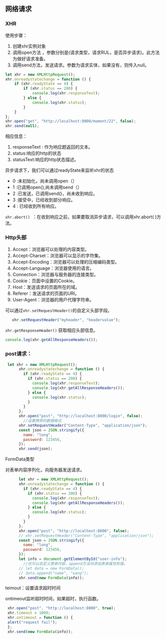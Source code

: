 ## 网络请求

### XHR

使用步骤：

1. 创建xhr实例对象
2. 调用open方法 ，参数分别是(请求类型，请求RUL，是否异步请求)。此方法为做好请求准备。
3. 调用send方法，发送请求。参数为请求实体，如果没有，则传入null。

```js
let xhr = new XMLHttpRequest();
xhr.onreadystatechange = function () {
    if (xhr.readyState == 4) {
        if (xhr.status == 200) {
            console.log(xhr.responseText);
        } else {
            console.log(xhr.status);
        }
    }
};
xhr.open("get", "http://localhost:8000/moment/22", false);
xhr.send(null);
```

相应信息：

1. responseText : 作为响应题返回的文本。
2. status:响应的http的状态
3. statusText:响应的http状态描述。

异步请求下，我们可以通过readyState来监听xhr的状态

- 0  :未初始化，尚未调用open（）
- 1  :已调用open(),尚未调用send（）
- 2  :已发送，已调用send()，尚未收到响应。
- 3   :接受中，已经收到部分响应。
- 4  : 已经收到所有响应。

`xhr.abort() `：在收到响应之前，如果要取消异步请求，可以调用xhr.abort( )方法。

### Http头部

1.  Accept：浏览器可以处理的内容类型。
2. Accept-Charset：浏览器可以显示的字符集。
3. Accept-Encoding：浏览器可以处理的压缩编码类型。
4. Accept-Language：浏览器使用的语言。
5. Connection：浏览器与服务器的连接类型。
6. Cookie：页面中设置的Cookie。
7. Host：发送请求的页面所在的域。
8. Referer：发送请求的页面的URI。
9. User-Agent：浏览器的用户代理字符串。

可以通过`xhr.setRequestHeader()`的自定义头部字段。

```js
   xhr.setRequestHeader("myheader", "headervalue");
```

`xhr.getResponseHeader()` 获取相应头部信息。

```js
console.log(xhr.getAllResponseHeaders());
```

### post请求：

```js
 let xhr = new XMLHttpRequest();
      xhr.onreadystatechange = function () {
        if (xhr.readyState == 4) {
          if (xhr.status == 200) {
            console.log(xhr.responseText);
            console.log(xhr.getAllResponseHeaders());
          } else {
            console.log(xhr.status);
          }
        }
      };
      xhr.open("post", "http://localhost:8000/login", false);
		//设置携带的数据格式
      xhr.setRequestHeader("Content-Type", "application/json");
      const json = JSON.stringify({
        name: "long",
        password: 123456,
      });
      xhr.send(json);
```

FormData类型

对表单内容序列化，向服务器发送请求。

```js
      let xhr = new XMLHttpRequest();
      xhr.onreadystatechange = function () {
        if (xhr.readyState == 4) {
          if (xhr.status == 200) {
            console.log(xhr.responseText);
            console.log(xhr.getAllResponseHeaders());
          } else {
            console.log(xhr.status);
          }
        }
      };
      xhr.open("post", "http://localhost:8000", false);
      // xhr.setRequestHeader("Content-Type", "application/json");
      const json = JSON.stringify({
        name: "long",
        password: 123456,
      });
      let info = document.getElementById("user-info");
		//也可以自定义表单内容，append方法向添加表单属性和值。
      // let data = new FormData();
      // data.append("name", "wang");
      xhr.send(new FormData(info));
```

teimout：设置请求超时时间

ontimeout监听超时时间，如果超时，执行函数。

```js
 xhr.open("post", "http://localhost:8000", true);
 xhr.timeout = 1000;
 xhr.ontimeout = function () {
 alert("request fail");
 };
 xhr.send(new FormData(info));
```

